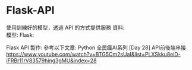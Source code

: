 # Flask-API

使用訓練好的模型，透過 API 的方式提供服務
資料:  
模型:
Flask:

Flask API 製作: 參考以下文章: 
Python 全民瘋AI系列 [Day 28] API前後端串接 https://www.youtube.com/watch?v=BTG5Cm2sUaI&list=PLXSkku8eiD-iFRBr11rV83579hing3gMU&index=28
